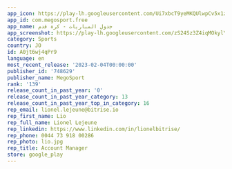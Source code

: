 ```yaml
---
app_icon: https://play-lh.googleusercontent.com/Ui7xbcT9yeMKQUlwpCv5x1zFWcQ4DbKZ4zb_lABGUhijPOvLElyV7gH1g0LIELBuLAY
app_id: com.megosport.free
app_name: جدول المباريات - كرة قدم
app_screenshot: https://play-lh.googleusercontent.com/zS24Sz3Z4iqMOkylYwrovYWdBaT5mbKn1jHpQdjwYCe9TmHGFjcvf8ulsBizkeiAxA
category: Sports
country: JO
id: A0jt6wj4qPr9
language: en
most_recent_release: '2023-02-04T00:00:00'
publisher_id: '748629'
publisher_name: MegoSport
rank: '139'
release_count_in_past_year: '0'
release_count_in_past_year_category: 13
release_count_in_past_year_top_in_category: 16
rep_email: lionel.lejeune@bitrise.io
rep_first_name: Lio
rep_full_name: Lionel Lejeune
rep_linkedin: https://www.linkedin.com/in/lionelbitrise/
rep_phone: 0044 73 918 00286
rep_photo: lio.jpg
rep_title: Account Manager
store: google_play
---
```

